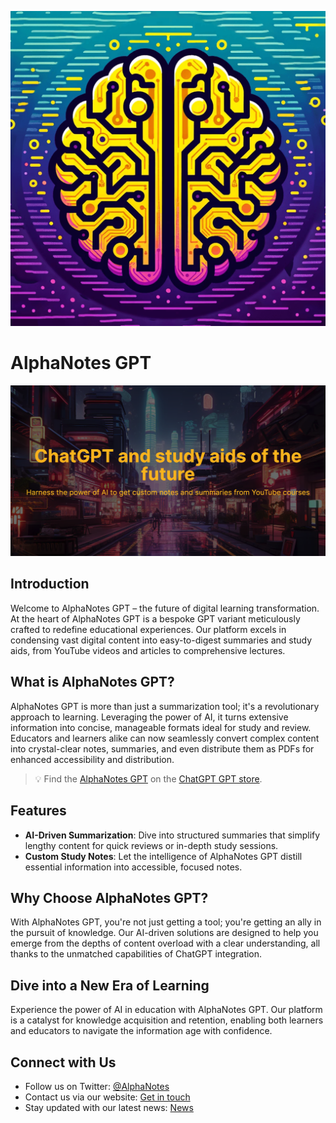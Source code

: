 ![](./src/resources/alphanotes-logo.png)

# AlphaNotes GPT

![](./src/resources/alpha-hero.png)

## Introduction

Welcome to AlphaNotes GPT – the future of digital learning transformation. At the heart of AlphaNotes GPT is a bespoke GPT variant meticulously crafted to redefine educational experiences. Our platform excels in condensing vast digital content into easy-to-digest summaries and study aids, from YouTube videos and articles to comprehensive lectures.

## What is AlphaNotes GPT?

AlphaNotes GPT is more than just a summarization tool; it's a revolutionary approach to learning. Leveraging the power of AI, it turns extensive information into concise, manageable formats ideal for study and review. Educators and learners alike can now seamlessly convert complex content into crystal-clear notes, summaries, and even distribute them as PDFs for enhanced accessibility and distribution.

> 💡 Find the [AlphaNotes GPT](https://chat.openai.com/g/g-ZdfrSRAyo-alphanotes-gpt/) on the [ChatGPT GPT store](https://chat.openai.com/gpts).

## Features

- **AI-Driven Summarization**: Dive into structured summaries that simplify lengthy content for quick reviews or in-depth study sessions.
- **Custom Study Notes**: Let the intelligence of AlphaNotes GPT distill essential information into accessible, focused notes.

## Why Choose AlphaNotes GPT?

With AlphaNotes GPT, you're not just getting a tool; you're getting an ally in the pursuit of knowledge. Our AI-driven solutions are designed to help you emerge from the depths of content overload with a clear understanding, all thanks to the unmatched capabilities of ChatGPT integration.

## Dive into a New Era of Learning

Experience the power of AI in education with AlphaNotes GPT. Our platform is a catalyst for knowledge acquisition and retention, enabling both learners and educators to navigate the information age with confidence.

## Connect with Us

- Follow us on Twitter: [@AlphaNotes](https://twitter.com/AlphanotesAI)
- Contact us via our website: [Get in touch](https://www.alphanotes.one/contact)
- Stay updated with our latest news: [News](https://www.alphanotes.one/news)

